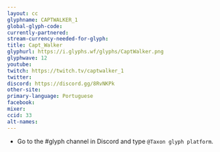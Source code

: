 ```yaml
---
layout: cc
glyphname: CAPTWALKER_1
global-glyph-code: 
currently-partnered: 
stream-currency-needed-for-glyph: 
title: Capt_Walker
glyphurl: https://i.glyphs.wf/glyphs/CaptWalker.png
glyphwave: 12
youtube: 
twitch: https://twitch.tv/captwalker_1
twitter: 
discord: https://discord.gg/8RvNKPk
other-site: 
primary-language: Portuguese
facebook: 
mixer: 
ccid: 33
alt-names: 
---
```

* Go to the #glyph channel in Discord and type `@Taxon glyph platform`.
